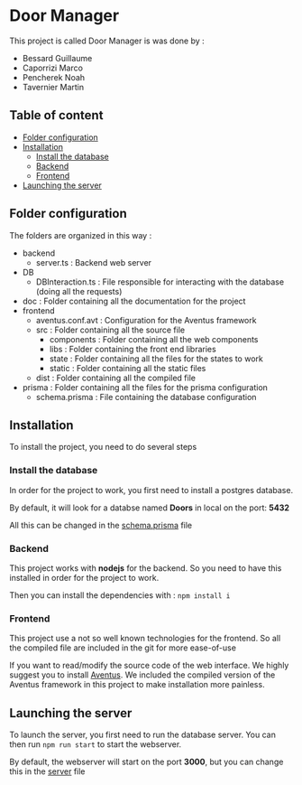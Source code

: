 # Door Manager <!-- omit in toc -->

This project is called Door Manager is was done by :

- Bessard Guillaume
- Caporrizi Marco
- Pencherek Noah
- Tavernier Martin

## Table of content <!-- omit in toc -->
 
- [Folder configuration](#folder-configuration)
- [Installation](#installation)
  - [Install the database](#install-the-database)
  - [Backend](#backend)
  - [Frontend](#frontend)
- [Launching the server](#launching-the-server)

## Folder configuration

The folders are organized in this way :

- backend
    - server.ts : Backend web server
- DB
    - DBInteraction.ts : File responsible for interacting with the database (doing all the requests)
- doc : Folder containing all the documentation for the project
- frontend
    - aventus.conf.avt : Configuration for the Aventus framework
    - src : Folder containing all the source file
        - components : Folder containing all the web components
        - libs : Folder containing the front end libraries
        - state : Folder containing all the files for the states to work
        - static : Folder containing all the static files
    - dist : Folder containing all the compiled file
- prisma : Folder containing all the files for the prisma configuration
    - schema.prisma : File containing the database configuration

## Installation

To install the project, you need to do several steps

### Install the database

In order for the project to work, you first need to install a postgres database.

By default, it will look for a databse named **Doors** in local on the port: **5432** 

All this can be changed in the [schema.prisma](./prisma/schema.prisma) file

### Backend

This project works with **nodejs** for the backend. So you need to have this installed in order for the project to work.

Then you can install the dependencies with : `npm install i`

### Frontend

This project use a not so well known technologies for the frontend. So all the compiled file are included in the git for more ease-of-use

If you want to read/modify the source code of the web interface. We highly suggest you to install [Aventus](./aventus/aventus-1.1.1.vsix). We included the compiled version of the Aventus framework in this project to make installation more painless.

## Launching the server

To launch the server, you first need to run the database server. You can then run `npm run start` to start the webserver.

By default, the webserver will start on the port **3000**, but you can change this in the [server](./backend/server.ts) file
